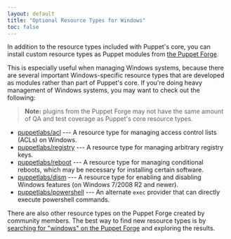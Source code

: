```yaml
---
layout: default
title: "Optional Resource Types for Windows"
toc: false
---
```




In addition to the resource types included with Puppet's core, you can install custom resource types as Puppet modules from [the Puppet Forge](https://forge.puppetlabs.com).

This is especially useful when managing Windows systems, because there are several important Windows-specific resource types that are developed as modules rather than part of Puppet's core. If you're doing heavy management of Windows systems, you may want to check out the following:

> **Note:** plugins from the Puppet Forge may not have the same amount of QA and test coverage as Puppet's core resource types.

* [puppetlabs/acl](https://forge.puppetlabs.com/puppetlabs/acl) --- A resource type for managing access control lists (ACLs) on Windows.
* [puppetlabs/registry](https://forge.puppetlabs.com/puppetlabs/registry) --- A resource type for managing arbitrary registry keys.
* [puppetlabs/reboot](https://forge.puppetlabs.com/puppetlabs/reboot) --- A resource type for managing conditional reboots, which may be necessary for installing certain software.
* [puppetlabs/dism](https://forge.puppetlabs.com/puppetlabs/dism) --- A resource type for enabling and disabling Windows features (on Windows 7/2008 R2 and newer).
* [puppetlabs/powershell](https://forge.puppetlabs.com/puppetlabs/powershell) --- An alternate `exec` provider that can directly execute powershell commands.

There are also other resource types on the Puppet Forge created by community members. The best way to find new resource types is by [searching for "windows" on the Puppet Forge](http://forge.puppetlabs.com/modules?sort=rank&q=windows&pop) and exploring the results.
